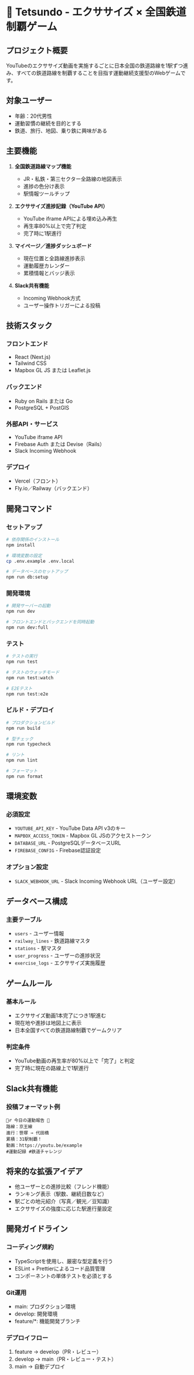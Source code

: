 # 🚉 Tetsundo - エクササイズ × 全国鉄道制覇ゲーム

## プロジェクト概要
YouTubeのエクササイズ動画を実施するごとに日本全国の鉄道路線を1駅ずつ進み、すべての鉄道路線を制覇することを目指す運動継続支援型のWebゲームです。

## 対象ユーザー
- 年齢：20代男性
- 運動習慣の継続を目的とする
- 鉄道、旅行、地図、乗り鉄に興味がある

## 主要機能
1. **全国鉄道路線マップ機能**
   - JR・私鉄・第三セクター全路線の地図表示
   - 進捗の色分け表示
   - 駅情報ツールチップ

2. **エクササイズ進捗記録（YouTube API）**
   - YouTube iframe APIによる埋め込み再生
   - 再生率80%以上で完了判定
   - 完了時に1駅進行

3. **マイページ／進捗ダッシュボード**
   - 現在位置と全路線進捗表示
   - 運動履歴カレンダー
   - 累積情報とバッジ表示

4. **Slack共有機能**
   - Incoming Webhook方式
   - ユーザー操作トリガーによる投稿

## 技術スタック

### フロントエンド
- React (Next.js)
- Tailwind CSS
- Mapbox GL JS または Leaflet.js

### バックエンド
- Ruby on Rails または Go
- PostgreSQL + PostGIS

### 外部API・サービス
- YouTube iframe API
- Firebase Auth または Devise（Rails）
- Slack Incoming Webhook

### デプロイ
- Vercel（フロント）
- Fly.io／Railway（バックエンド）

## 開発コマンド

### セットアップ
```bash
# 依存関係のインストール
npm install

# 環境変数の設定
cp .env.example .env.local

# データベースのセットアップ
npm run db:setup
```

### 開発環境
```bash
# 開発サーバーの起動
npm run dev

# フロントエンドとバックエンドを同時起動
npm run dev:full
```

### テスト
```bash
# テストの実行
npm run test

# テストのウォッチモード
npm run test:watch

# E2Eテスト
npm run test:e2e
```

### ビルド・デプロイ
```bash
# プロダクションビルド
npm run build

# 型チェック
npm run typecheck

# リント
npm run lint

# フォーマット
npm run format
```

## 環境変数

### 必須設定
- `YOUTUBE_API_KEY` - YouTube Data API v3のキー
- `MAPBOX_ACCESS_TOKEN` - Mapbox GL JSのアクセストークン
- `DATABASE_URL` - PostgreSQLデータベースURL
- `FIREBASE_CONFIG` - Firebase認証設定

### オプション設定
- `SLACK_WEBHOOK_URL` - Slack Incoming Webhook URL（ユーザー設定）

## データベース構成

### 主要テーブル
- `users` - ユーザー情報
- `railway_lines` - 鉄道路線マスタ
- `stations` - 駅マスタ
- `user_progress` - ユーザーの進捗状況
- `exercise_logs` - エクササイズ実施履歴

## ゲームルール

### 基本ルール
- エクササイズ動画1本完了につき1駅進む
- 現在地や進捗は地図上に表示
- 日本全国すべての鉄道路線制覇でゲームクリア

### 判定条件
- YouTube動画の再生率が80%以上で「完了」と判定
- 完了時に現在の路線上で1駅進行

## Slack共有機能

### 投稿フォーマット例
```
🚶‍♂️ 今日の運動報告 🚃
路線：京王線
進行：笹塚 → 代田橋
累積：31駅制覇！
動画：https://youtu.be/example
#運動記録 #鉄道チャレンジ
```

## 将来的な拡張アイデア
- 他ユーザーとの進捗比較（フレンド機能）
- ランキング表示（駅数、継続日数など）
- 駅ごとの地元紹介（写真／観光／豆知識）
- エクササイズの強度に応じた駅進行量設定

## 開発ガイドライン

### コーディング規約
- TypeScriptを使用し、厳密な型定義を行う
- ESLint + Prettierによるコード品質管理
- コンポーネントの単体テストを必須とする

### Git運用
- main: プロダクション環境
- develop: 開発環境
- feature/*: 機能開発ブランチ

### デプロイフロー
1. feature → develop（PR・レビュー）
2. develop → main（PR・レビュー・テスト）
3. main → 自動デプロイ